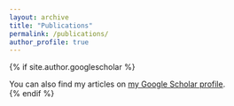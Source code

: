 ```yaml
---
layout: archive
title: "Publications"
permalink: /publications/
author_profile: true
---
```


{% if site.author.googlescholar %}
<div class="wordwrap">
  You can also find my articles on <a href="{{site.author.googlescholar}}" target="_blank">my Google Scholar profile</a>.
</div>
{% endif %}
<!--
## 📝 In Progress

- A. Shahrooei, L. Arthur, and D. Kamper, “Neuromorphic Decoding of Continuous Finger Force Using Spiking Neural Networks,” abstract in preparation for submission to the *12th Annual IEEE EMBS International Conference on Neural Engineering (NER 2025)*, San Diego, CA, USA, Nov. 11–14, 2025.

- A. Shahrooei, M. Barzegar, and O. Shekoofa, “Li-Ion Battery Remaining Useful Life Prediction Using Deep Neural Networks,” manuscript in preparation.

- Abolfazl Shahrooei and Mohsen Barzegar, “A Versatile Framework for Real-Time Local Motion Planning in Automated Driving,” manuscript in preparation.-->

## 📚 Published / Accepted

- R. Roy, A. Sprague, A. Shahrooei, X. Hu, and D. G. Kamper, “Multi-Day Reliability of High-Density Electromyography for Continuous Control of Assistive Devices,” accepted for presentation at *2025 47th Annual International Conference of the IEEE Engineering in Medicine & Biology Society (EMBC)*, July 2025.

- Abolfazl Shahrooei, “[Comparison of Open Datasets for Lithium-ion Battery Testing](https://medium.com/batterybits/comparison-of-open-datasets-for-lithium-ion-battery-testing-8ff173ec9cb8),” published by BatteryBits, Medium.com.

- Shahrooei, A. and Kazemi, M. H., “Multiple Model Adaptive Attitude Control of LEO Satellite with Angular Velocity Constraints,” *International Journal of Aeronautical and Space Sciences*, vol. 19, no. 1, pp. 153–161, Mar. 2018, doi: [10.1007/s42405-018-0013-7](https://doi.org/10.1007/s42405-018-0013-7).

- A. Shahrooei and M. H. Kazemi, “Adaptive Output Feedback Attitude Control of a LEO Satellite Under Angular Velocity Constraints,” *25th Iranian Conference on Electrical Engineering (ICEE2017)*, Tehran, Iran, 2017.

- A. Shahrooei and M. H. Kazemi, “Robust Multiple Model Adaptive Control of Spacecraft Attitude,” *2nd National Conference on Applied Researches in Electrical, Mechanical, and Mechatronics Engineering*, University of Tehran, Tehran, Iran, 2015. *(Best Paper Award)*



